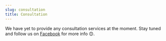 ```yaml
---
slug: consultation
title: Consultation
---
```


We have yet to provide any consultation services at the moment. Stay tuned and follow us on [Facebook](https://www.facebook.com/profile.php?id=100095502845075) for more info 😊.